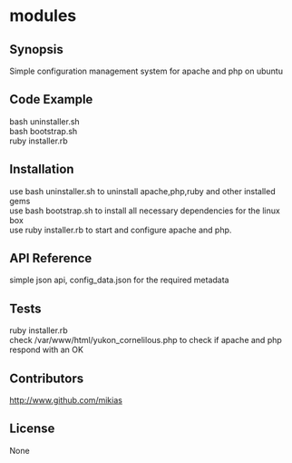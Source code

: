 # modules
## Synopsis

Simple configuration management system for apache and php on ubuntu

## Code Example
bash uninstaller.sh <br />
bash bootstrap.sh <br />
ruby installer.rb
## Installation

use bash uninstaller.sh to uninstall apache,php,ruby and other installed gems <br />
use bash bootstrap.sh to install all necessary dependencies for the linux box <br />
use ruby installer.rb to start and configure apache and php. <br />
## API Reference
simple json api, config_data.json for the required metadata

## Tests
ruby installer.rb <br />
check /var/www/html/yukon_cornelilous.php to check if apache and php respond with an OK

## Contributors
http://www.github.com/mikias
## License
None
